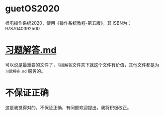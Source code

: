 # guetOS2020

桂电操作系统2020，使用《操作系统教程-第五版》，其 ISBN为：9787040392500

# [习题解答.md](./理论考试/习题解答/习题解答.md)

可以说是最重要的文件了，`习题解答`文件夹下就这个文件有价值，其他文件都是为 `习题解答.md` 服务的。

# 不保证正确

这是我觉得对的，不保证正确，有问题欢迎提出，我将积极改正。
